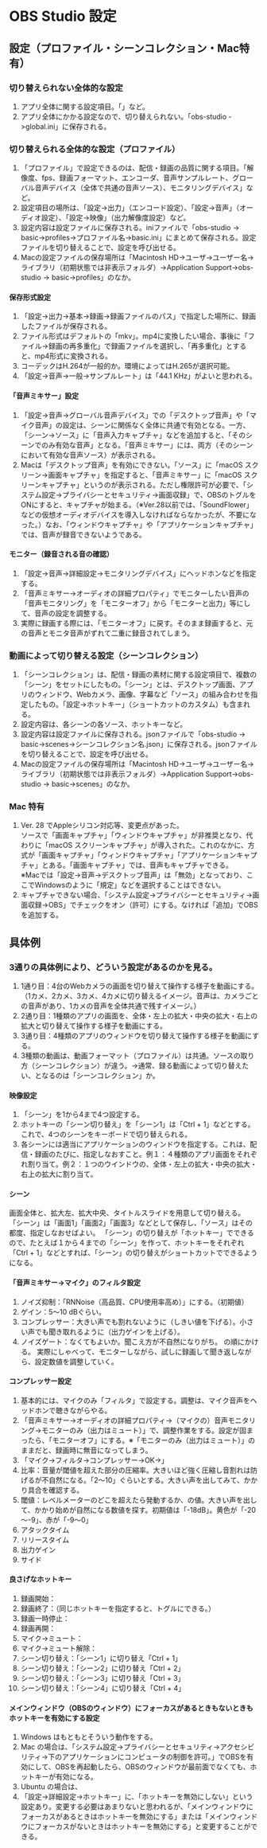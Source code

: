 # OBS Studio 設定
## 設定（プロファイル・シーンコレクション・Mac特有）
### 切り替えられない全体的な設定
1. アプリ全体に関する設定項目。「」など。
2. アプリ全体にかかる設定なので、切り替えられない。「obs-studio ->global.ini」に保存される。

### 切り替えられる全体的な設定（プロファイル）
1. 「プロファイル」で設定できるのは、配信・録画の品質に関する項目。「解像度、fps、録画フォーマット、エンコーダ、音声サンプルレート、グローバル音声デバイス（全体で共通の音声ソース）、モニタリングデバイス」など。
2. 設定項目の場所は、「設定->出力」（エンコード設定）、「設定->音声」（オーディオ設定）、「設定->映像」（出力解像度設定）など。
3. 設定内容は設定ファイルに保存される。iniファイルで「obs-studio -> basic->profiles->プロファイル名->basic.ini」にまとめて保存される。設定ファイルを切り替えることで、設定を呼び出せる。
4. Macの設定ファイルの保存場所は「Macintosh HD->ユーザ->ユーザー名->ライブラリ（初期状態では非表示フォルダ）->Application Support->obs-studio -> basic->profiles」のなか。

#### 保存形式設定
1. 「設定->出力->基本->録画->録画ファイルのパス」で指定した場所に、録画したファイルが保存される。
2. ファイル形式はデフォルトの「mkv」。mp4に変換したい場合、事後に「ファイル->録画の再多重化」で録画ファイルを選択し、「再多重化」とすると、mp4形式に変換される。
3. コーデックはH.264が一般的か。環境によってはH.265が選択可能。
4. 「設定->音声->一般->サンプルレート」は「44.1 KHz」がよいと思われる。

#### 「音声ミキサー」設定
1. 「設定->音声->グローバル音声デバイス」での「デスクトップ音声」や「マイク音声」の設定は、シーンに関係なく全体に共通で有効となる。一方、「シーン->ソース」に「音声入力キャプチャ」などを追加すると、「そのシーンでのみ有効な音声」となる。「音声ミキサー」には、両方（そのシーンにおいて有効な音声ソース）が表示される。
2. Macは「デスクトップ音声」を有効にできない。「ソース」に「macOS スクリーン->画面キャプチャ」を指定すると、「音声ミキサー」に「macOS スクリーンキャプチャ」というのが表示される。ただし権限許可が必要で、「システム設定->プライバシーとセキュリティ->画面収録」で、OBSのトグルをONにすると、キャプチャが始まる。（※Ver.28以前では、「SoundFlower」などの仮想オーディオデバイスを導入しなければならなかったが、不要になった。）なお、「ウィンドウキャプチャ」や「アプリケーションキャプチャ」では、音声が録音できないようである。

#### モニター（録音される音の確認）
1. 「設定->音声->詳細設定->モニタリングデバイス」にヘッドホンなどを指定する。
2. 「音声ミキサー->オーディオの詳細プロパティ」でモニターしたい音声の「音声モニタリング」を「モニターオフ」から「モニターと出力」等にして、音声の設定を調整する。
3. 実際に録画する際には、「モニターオフ」に戻す。そのまま録画すると、元の音声とモニタ音声がずれて二重に録音されてしまう。

### 動画によって切り替える設定（シーンコレクション）
1. 「シーンコレクション」は、配信・録画の素材に関する設定項目で、複数の「シーン」をセットにしたもの。「シーン」とは、デスクトップ画面、アプリのウィンドウ、Webカメラ、画像、字幕など「ソース」の組み合わせを指定したもの。「設定->ホットキー」（ショートカットのカスタム）も含まれる。
2. 設定内容は、各シーンの各ソース、ホットキーなど。
3. 設定内容は設定ファイルに保存される。jsonファイルで「obs-studio -> basic->scenes->シーンコレクション名.json」に保存される。jsonファイルを切り替えることで、設定を呼び出せる。
4. Macの設定ファイルの保存場所は「Macintosh HD->ユーザ->ユーザー名->ライブラリ（初期状態では非表示フォルダ）->Application Support->obs-studio -> basic->scenes」のなか。


### Mac 特有
1. Ver. 28 でAppleシリコン対応等、変更点があった。  
ソースで「画面キャプチャ」「ウィンドウキャプチャ」が非推奨となり、代わりに「macOS スクリーンキャプチャ」が導入された。これのなかに、方式が「画面キャプチャ」「ウィンドウキャプチャ」「アプリケーションキャプチャ」とある。「画面キャプチャ」では、音声もキャプチャできる。  
※Macでは「設定->音声->デスクトップ音声」は「無効」となっており、ここでWindowsのように「規定」などを選択することはできない。  
2. キャプチャできない場合、「システム設定->プライバシーとセキュリティ->画面収録->OBS」でチェックをオン（許可）にする。なければ「追加」でOBSを追加する。
  

## 具体例
### 3通りの具体例により、どういう設定があるのかを見る。
1. 1通り目：4台のWebカメラの画面を切り替えて操作する様子を動画にする。（1カメ、2カメ、3カメ、4カメに切り替えるイメージ。音声は、カメラごとの音声があり、1カメの音声を全体共通で残すイメージ。）
2. 2通り目：1種類のアプリの画面を、全体・左上の拡大・中央の拡大・右上の拡大と切り替えて操作する様子を動画にする。
3. 3通り目：4種類のアプリのウィンドウを切り替えて操作する様子を動画にする。
4. 3種類の動画は、動画フォーマット（プロファイル）は共通。ソースの取り方（シーンコレクション）が違う。→通常、録る動画によって切り替えたい、となるのは「シーンコレクション」か。


#### 映像設定
1. 「シーン」を1から4まで4つ設定する。
2. ホットキーの「シーン切り替え」を「シーン1」は「Ctrl + 1」などとする。これで、4つのシーンをキーボードで切り替えられる。
3. 各シーンには適当にアプリケーションのウィンドウを指定する。これは、配信・録画のたびに、指定しなおすこと。例１：４種類のアプリ画面をそれぞれ割り当て。例２：１つのウインドウの、全体・左上の拡大・中央の拡大・右上の拡大に割り当て。

#### シーン
画面全体と、拡大左、拡大中央、タイトルスライドを用意して切り替える。
「シーン」は「画面1」「画面2」「画面3」などとして保存し、「ソース」はその都度、指定しなおせばよい。
「シーン」の切り替えが「ホットキー」でできるので、たとえば１から４までの「シーン」を作って、ホットキーをそれぞれ「Ctrl + 1」などとすれば、「シーン」の切り替えがショートカットでできるようになる。

#### 「音声ミキサー->マイク」のフィルタ設定
1. ノイズ抑制：「RNNoise（高品質、CPU使用率高め）」にする。（初期値）
2. ゲイン：5～10 dBぐらい。
4. コンプレッサー：大きい声でも割れないように（しきい値を下げる）。小さい声でも聞き取れるように（出力ゲインを上げる）。
5. ノイズゲート：なくてもよいか。聞こえ方が不自然になりがち。
   の順にかける。
実際にしゃべって、モニターしながら、試しに録画して聞き返しながら、設定数値を調整していく。

#### コンプレッサー設定
1.  基本的には、マイクのみ「フィルタ」で設定する。調整は、マイク音声をヘッドホンで聴きながらやる。
2.  「音声ミキサー->オーディオの詳細プロパティ->（マイクの）音声モニタリング->モニターのみ（出力はミュート）」で、調整作業をする。設定が固まったら、「モニターオフ」にする。※「モニターのみ（出力はミュート）」のままだと、録画時に無音になってしまう。
3.  「マイク->フィルタ->コンプレッサー->OK->」
4.  比率：音量が閾値を超えた部分の圧縮率。大きいほど強く圧縮し音割れは防げるが不自然になる。「2～10」ぐらいとする。大きい声を出してみて、かかり具合を確認する。
5.  閾値：レベルメーターのどこを超えたら発動するか、の値。大きい声を出して、かかり始めが自然になる数値を探す。初期値は「-18dB」。黄色が「-20～-9」、赤が「-9～0」
6.  アタックタイム
7.  リリースタイム
8.  出力ゲイン
9.  サイド

#### 良さげなホットキー
1. 録画開始：
2. 録画終了：（同じホットキーを指定すると、トグルにできる。）
3. 録画一時停止：
4. 録画再開：
5. マイク->ミュート：
6. マイク->ミュート解除：
7. シーン切り替え：「シーン1」に切り替え「Ctrl + 1」
8. シーン切り替え：「シーン2」に切り替え「Ctrl + 2」
9. シーン切り替え：「シーン3」に切り替え「Ctrl + 3」
10. シーン切り替え：「シーン4」に切り替え「Ctrl + 4」

#### メインウィンドウ（OBSのウィンドウ）にフォーカスがあるときもないときもホットキーを有効にする設定
1. Windows はもともとそういう動作をする。
2. Mac の場合は、「システム設定->プライバシーとセキュリティ->アクセシビリティ->下のアプリケーションにコンピュータの制御を許可。」でOBSを有効にして、OBSを再起動したら、OBSのウィンドウが最前面でなくても、ホットキーが有効になる。
3. Ubuntu の場合は、
4. 「設定->詳細設定->ホットキー」に、「ホットキーを無効にしない」という設定あり。変更する必要はあまりないと思われるが、「メインウィンドウにフォーカスがあるときはホットキーを無効にする」または「メインウィンドウにフォーカスがないときはホットキーを無効にする」と変更することができる。

